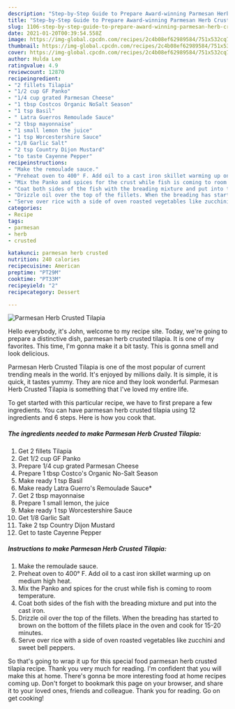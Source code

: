 ```yaml
---
description: "Step-by-Step Guide to Prepare Award-winning Parmesan Herb Crusted Tilapia"
title: "Step-by-Step Guide to Prepare Award-winning Parmesan Herb Crusted Tilapia"
slug: 1106-step-by-step-guide-to-prepare-award-winning-parmesan-herb-crusted-tilapia
date: 2021-01-20T00:39:54.558Z
image: https://img-global.cpcdn.com/recipes/2c4b08ef62989584/751x532cq70/parmesan-herb-crusted-tilapia-recipe-main-photo.jpg
thumbnail: https://img-global.cpcdn.com/recipes/2c4b08ef62989584/751x532cq70/parmesan-herb-crusted-tilapia-recipe-main-photo.jpg
cover: https://img-global.cpcdn.com/recipes/2c4b08ef62989584/751x532cq70/parmesan-herb-crusted-tilapia-recipe-main-photo.jpg
author: Hulda Lee
ratingvalue: 4.9
reviewcount: 12870
recipeingredient:
- "2 fillets Tilapia"
- "1/2 cup GF Panko"
- "1/4 cup grated Parmesan Cheese"
- "1 tbsp Costcos Organic NoSalt Season"
- "1 tsp Basil"
- " Latra Guerros Remoulade Sauce"
- "2 tbsp mayonnaise"
- "1 small lemon the juice"
- "1 tsp Worcestershire Sauce"
- "1/8 Garlic Salt"
- "2 tsp Country Dijon Mustard"
- "to taste Cayenne Pepper"
recipeinstructions:
- "Make the remoulade sauce."
- "Preheat oven to 400° F. Add oil to a cast iron skillet warming up on medium high heat."
- "Mix the Panko and spices for the crust while fish is coming to room temperature."
- "Coat both sides of the fish with the breading mixture and put into the cast iron."
- "Drizzle oil over the top of the fillets. When the breading has started to brown on the bottom of the fillets place in the oven and cook for 15-20 minutes."
- "Serve over rice with a side of oven roasted vegetables like zucchini and sweet bell peppers."
categories:
- Recipe
tags:
- parmesan
- herb
- crusted

katakunci: parmesan herb crusted 
nutrition: 240 calories
recipecuisine: American
preptime: "PT29M"
cooktime: "PT33M"
recipeyield: "2"
recipecategory: Dessert

---
```



![Parmesan Herb Crusted Tilapia](https://img-global.cpcdn.com/recipes/2c4b08ef62989584/751x532cq70/parmesan-herb-crusted-tilapia-recipe-main-photo.jpg)

Hello everybody, it's John, welcome to my recipe site. Today, we're going to prepare a distinctive dish, parmesan herb crusted tilapia. It is one of my favorites. This time, I'm gonna make it a bit tasty. This is gonna smell and look delicious.

Parmesan Herb Crusted Tilapia is one of the most popular of current trending meals in the world. It's enjoyed by millions daily. It is simple, it is quick, it tastes yummy. They are nice and they look wonderful. Parmesan Herb Crusted Tilapia is something that I've loved my entire life.




To get started with this particular recipe, we have to first prepare a few ingredients. You can have parmesan herb crusted tilapia using 12 ingredients and 6 steps. Here is how you cook that.

<!--inarticleads1-->

##### The ingredients needed to make Parmesan Herb Crusted Tilapia:

1. Get 2 fillets Tilapia
1. Get 1/2 cup GF Panko
1. Prepare 1/4 cup grated Parmesan Cheese
1. Prepare 1 tbsp Costco&#39;s Organic No-Salt Season
1. Make ready 1 tsp Basil
1. Make ready  Latra Guerro&#39;s Remoulade Sauce*
1. Get 2 tbsp mayonnaise
1. Prepare 1 small lemon, the juice
1. Make ready 1 tsp Worcestershire Sauce
1. Get 1/8 Garlic Salt
1. Take 2 tsp Country Dijon Mustard
1. Get to taste Cayenne Pepper




<!--inarticleads2-->

##### Instructions to make Parmesan Herb Crusted Tilapia:

1. Make the remoulade sauce.
1. Preheat oven to 400° F. Add oil to a cast iron skillet warming up on medium high heat.
1. Mix the Panko and spices for the crust while fish is coming to room temperature.
1. Coat both sides of the fish with the breading mixture and put into the cast iron.
1. Drizzle oil over the top of the fillets. When the breading has started to brown on the bottom of the fillets place in the oven and cook for 15-20 minutes.
1. Serve over rice with a side of oven roasted vegetables like zucchini and sweet bell peppers.




So that's going to wrap it up for this special food parmesan herb crusted tilapia recipe. Thank you very much for reading. I'm confident that you will make this at home. There's gonna be more interesting food at home recipes coming up. Don't forget to bookmark this page on your browser, and share it to your loved ones, friends and colleague. Thank you for reading. Go on get cooking!
